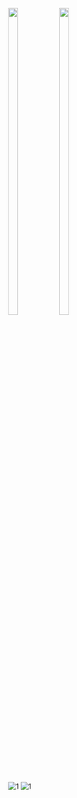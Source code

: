 <p>

  <img src = "https://github.com/smitgopani15/shoppingmalladmin_getx_fb/assets/125651843/916fbbf0-c654-4a86-9231-c11cf720ad0c" width=20% height=40%>
  <img src = "https://user-images.githubusercontent.com/125651843/229116425-d62dce54-627a-473d-9a04-ccb0ff28d481.png" width=20% height=40%>
  
</p>



![1](https://github.com/smitgopani15/shoppingmalladmin_getx_fb/assets/125651843/916fbbf0-c654-4a86-9231-c11cf720ad0c)
![1](https://github.com/smitgopani15/shoppingmalladmin_getx_fb/assets/125651843/52b05fa0-4fcb-40a4-9264-13530abff3f2)

